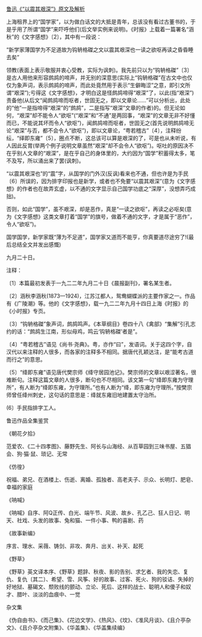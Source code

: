[鲁迅《“以震其艰深”》原文及解析](https://www.vrrw.net/wx/6639.html)

上海租界上的“国学家”，以为做白话文的大抵是青年，总该没有看过古董书的，于是乎用了所谓“国学”来吓呼他们(后文举实例来说明)。《时报》上载着一篇署名“涵秋”的《文字感想》〔2〕，其中有一段说：

“新学家薄国学为不足道故为钩辀格磔之文以震其艰深也一读之欲呕再读之昏昏睡去矣”



领教(表面上表示敬服并衷心受教，实际为讽刺)。我先前只以为“钩辀格磔”〔3〕是古人用他来形容鹧鸪的啼声，并无别的深意思(实际上“钩辀格磔”在古文中也仅仅为象声词，表示鹧鸪的啼声，而此处竟然用于表示“生僻晦涩”之意，即引文所谓“艰深”);亏得这《文字感想》，才明白这是怪鹧鸪啼得“艰深”了，以此(指“艰深”)责备他(从后文“闻鹧鸪啼而呕者，世固无之，即以文章论……”可以分析出，此处的“他”一是指啼得“艰深”的“鹧鸪”，二是指写“艰深”文章的作者)的。但无论如何，“艰深”却不能令人“欲呕”(“艰深”和“不通”是两回事，“艰深”的文章无非不好懂而已，不能说其坏而令人“欲呕”)，闻鹧鸪啼而呕者，世固无之(首先说明鹧鸪啼无论“艰深”与否，都不会令人“欲呕”)，即以文章论，“粤若稽古”〔4〕，注释纷纭，“绎即东雍”〔5〕，圈点不断，这总该可以算是艰深的了，可是也从未听说，有人因此反胃(举两个例子说明文章虽然“艰深”却不会令人“欲呕”)。呕吐的原因决不在乎别人文章的“艰深”，是在乎自己的身体里的，大约因为“国学”积蓄得太多，笔不及写，所以涌出来了罢(讽刺)。

“以震其艰深也”的“震”字，从国学的门外汉(反讽)看来也不通，但也许是为手民〔6〕所误的，因为排字印报也是新学，或者也不免要“以震其艰深”(意为《文字感想》的作者也在故弄玄虚，以不通的文字显示自己国学功底之“深厚”，没想弄巧成拙)。

否则，如此“国学”，虽不艰深，却是恶作，真是“一读之欲呕”，再读之必呕矣(意为《文字感想》这类文章打着“国学”的旗号，做着不通的文字，才是属于“恶作”，令人“欲呕”)。

国学国学，新学家既“薄为不足道”，国学家又道而不能亨，你真要道尽途穷了!(最后总结全文并发出感慨)

九月二十日。

注释：

〔1〕本篇最初发表于一九二二年九月二十日《晨报副刊》，署名某生者。

〔2〕涵秋李涵秋(1873—1924)，江苏江都人，鸳鸯蝴蝶派的主要作家之一。作品有《广陵潮》等。他的《文字感想》，载一九二二年九月十四日上海《时报》的《小时报》专页。

〔3〕“钩辀格磔”象声词，鹧鸪鸣声。《本草纲目》卷四十八《禽部》“集解”引孔志约的话：“鹧鸪生江南，形似母鸡，鸣云‘钩辀格磔’者是”。

〔4〕“粤若稽古”语见《尚书·尧典》。粤，亦作“曰”，发语词。关于这四个字，自汉代以来注释的人很多，而各家的注释多不相同。据唐代孔颖达注，是“能考古道而行之”的意思。

〔5〕“绛即东雍”语见唐代樊宗师《绛守居园池记》。樊宗师的文章以艰涩著名，很难断句。注释这篇文章的人很多，断句也不尽相同。该文第一句“绛即东雍为守理所”，有人断为“绛即东雍，为守理所。”也有人断为“绛，即东雍为守理所。”按樊宗师曾任绛州刺史，这句话的意思是：绛就东雍旧地建置太守治所。

(6〕手民指排字工人。

鲁迅作品全集鉴赏

《朝花夕拾》

范爱农、《二十四孝图》、藤野先生、阿长与山海经、从百草园到三味书屋、五猖会、狗·猫·鼠、琐记、无常

《仿徨》

祝福、弟兄、在酒楼上、伤逝、离婚、孤独者、高老夫子、示众、长明灯、肥皂、幸福的家庭

《呐喊》

《呐喊》自序、阿Q正传、白光、端午节、风波、故乡、孔乙己、狂人日记、明天、社戏、头发的故事、兔和猫、一件小事、鸭的喜剧、药

《故事新编》

序言、理水、采薇、铸剑、非攻、奔月、出关、补天、起死

《野草》

《野草》英文译本序、《野草》题辞、秋夜、影的告别、求乞者、我的失恋、复仇、复仇〔其二〕、希望、雪、风筝、好的故事、过客、死火、狗的驳诘、失掉的好地狱、墓碣文、颓败线的颤动、立论、死后、这样的战士、聪明人和傻子和奴才、腊叶、淡淡的血痕中、一觉

杂文集

《伪自由书》、《而己集》、《花边文学》、《热风》、《坟》、《准风月谈》、《且介亭杂文》、《且介亭杂文附集》、《华盖集》、《华盖集续编》

